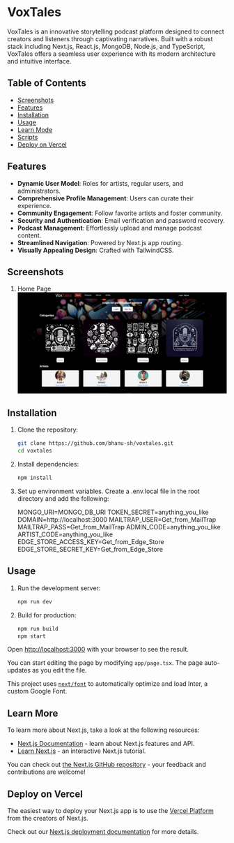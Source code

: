 # VoxTales

VoxTales is an innovative storytelling podcast platform designed to connect creators and listeners through captivating narratives. Built with a robust stack including Next.js, React.js, MongoDB, Node.js, and TypeScript, VoxTales offers a seamless user experience with its modern architecture and intuitive interface.

## Table of Contents

- [Screenshots](#screenshots)
- [Features](#features)
- [Installation](#installation)
- [Usage](#usage)
- [Learn Mode](#learn-more)
- [Scripts](#scripts)
- [Deploy on Vercel](#deploy-on-vercel)

## Features

- **Dynamic User Model**: Roles for artists, regular users, and administrators.
- **Comprehensive Profile Management**: Users can curate their experience.
- **Community Engagement**: Follow favorite artists and foster community.
- **Security and Authentication**: Email verification and password recovery.
- **Podcast Management**: Effortlessly upload and manage podcast content.
- **Streamlined Navigation**: Powered by Next.js app routing.
- **Visually Appealing Design**: Crafted with TailwindCSS.

## Screenshots

1. Home Page
   ![Home Page](/screenshots/home.png)

## Installation

1. Clone the repository:

   ```bash
   git clone https://github.com/bhanu-sh/voxtales.git
   cd voxtales

   ```

2. Install dependencies:

   ```bash
   npm install

   ```

3. Set up environment variables. Create a .env.local file in the root directory and add the following:

   MONGO_URI=MONGO_DB_URI
   TOKEN_SECRET=anything_you_like
   DOMAIN=http://localhost:3000
   MAILTRAP_USER=Get_from_MailTrap
   MAILTRAP_PASS=Get_from_MailTrap
   ADMIN_CODE=anything_you_like
   ARTIST_CODE=anything_you_like
   EDGE_STORE_ACCESS_KEY=Get_from_Edge_Store
   EDGE_STORE_SECRET_KEY=Get_from_Edge_Store

## Usage

1.  Run the development server:

    ```bash
    npm run dev

    ```

2.  Build for production:

    ```bash
    npm run build
    npm start

    ```

Open [http://localhost:3000](http://localhost:3000) with your browser to see the result.

You can start editing the page by modifying `app/page.tsx`. The page auto-updates as you edit the file.

This project uses [`next/font`](https://nextjs.org/docs/basic-features/font-optimization) to automatically optimize and load Inter, a custom Google Font.

## Learn More

To learn more about Next.js, take a look at the following resources:

- [Next.js Documentation](https://nextjs.org/docs) - learn about Next.js features and API.
- [Learn Next.js](https://nextjs.org/learn) - an interactive Next.js tutorial.

You can check out [the Next.js GitHub repository](https://github.com/vercel/next.js/) - your feedback and contributions are welcome!

## Deploy on Vercel

The easiest way to deploy your Next.js app is to use the [Vercel Platform](https://vercel.com/new?utm_medium=default-template&filter=next.js&utm_source=create-next-app&utm_campaign=create-next-app-readme) from the creators of Next.js.

Check out our [Next.js deployment documentation](https://nextjs.org/docs/deployment) for more details.
